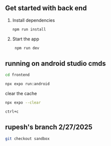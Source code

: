 ## Get started with back end

1. Install dependencies

   ```bash
   npm run install
   ```

2. Start the app

   ```bash
    npm run dev
   ```


## running on android studio cmds
   ```bash
   cd frontend
   ```
   ```bash
   npx expo run:android
   ```
clear the cache 
   ```bash
   npx expo --clear
   ```
   ```bash
   ctrl+c
   ```

## rupesh's branch 2/27/2025
   ```bash
   git checkout sandbox
   ```
